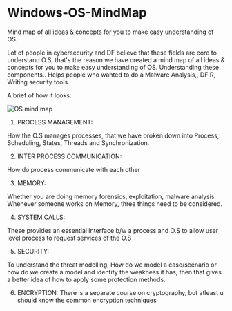# Windows-OS-MindMap
Mind map of all ideas &amp; concepts for you to make easy understanding of OS.


Lot of people in cybersecurity and DF believe that these fields are core to understand O.S, that's the reason we have created a mind map of all ideas & concepts for you to make easy understanding of OS. Understanding these components.. Helps people who wanted to do a Malware Analysis,, DFIR, Writing security tools.

A brief of how it looks:

![OS mind map](https://user-images.githubusercontent.com/74539498/99470209-5be5ef80-296a-11eb-8424-95ed24b85a0a.png)




1. PROCESS MANAGEMENT:

How the O.S manages processes, that we have broken down into Process, Scheduling, States, Threads and Synchronization.


2. INTER PROCESS COMMUNICATION:

How do process communicate with each other

3. MEMORY:

Whether you are doing memory forensics, exploitation, malware analysis. Whenever someone works on Memory, three things need to be considered.

4. SYSTEM CALLS:

These provides an essential interface b/w a process and O.S to allow user level process to request services of the O.S

5. SECURITY:

To understand the threat modelling, How do we model a case/scenario or how do we create a model and identify the weakness it has, then that gives a better idea of how to apply some protection methods. 

6. ENCRYPTION:
There is a separate course on cryptography, but atleast u should know the common encryption techniques
